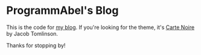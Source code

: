 # ProgrammAbel's Blog

This is the code for [my blog](https://programmabel.github.io). If you're looking for the theme, it's [Carte Noire](https://github.com/jacobtomlinson/carte-noire) by Jacob Tomlinson.

Thanks for stopping by!
